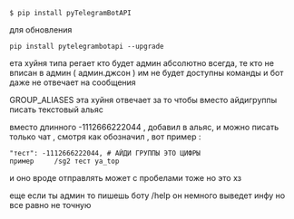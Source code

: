 
    $ pip install pyTelegramBotAPI

для обновления

    pip install pytelegrambotapi --upgrade

ета хуйня типа регает кто будет админ абсолютно всегда, те кто не вписан в админ ( админ.джсон ) им не будет доступны команды и бот даже не отвечает на сообщения

GROUP_ALIASES эта хуйня отвечает за то чтобы вместо айдигруппы писать текстовый альяс 

вместо  длинного -1112666222044 , добавил в альяс, и можно писать только чат , смотря как обозначил , вот пример : 

    "тест": -1112666222044, # АЙДИ ГРУППЫ ЭТО ЦИФРЫ 
    пример     /sg2 тест ya_top
и оно вроде отправлять может с пробелами тоже но это хз

еще если ты админ то пишешь боту /help
он немного выведет инфу но все равно не точную
